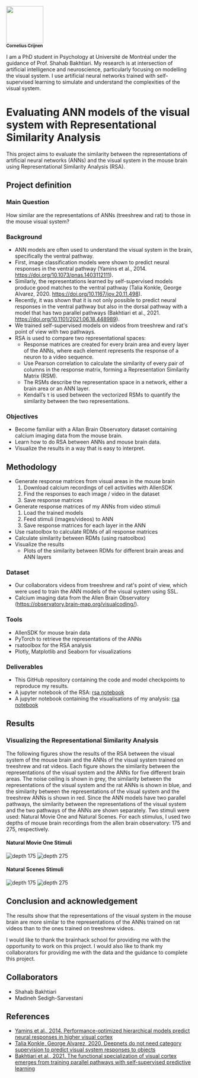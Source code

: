 <a href="https://github.com/ccrijnen">
   <img src="https://avatars.githubusercontent.com/u/20086110?v=4" width="100px;" alt=""/>
   <br/><sub><b>Cornelius Crijnen</b></sub>
</a>

I am a PhD student in Psychology at Université de Montréal under the guidance of Prof. Shahab Bakhtiari. My research is at intersection of artificial intelligence and neuroscience, particularly focusing on modelling the visual system. I use artificial neural networks trained with self-supervised learning to simulate and understand the complexities of the visual system.

# Evaluating ANN models of the visual system with Representational Similarity Analysis
This project aims to evaluate the similarity between the representations of artificial neural networks (ANNs) and the visual system in the mouse brain using Representational Similarity Analysis (RSA).

## Project definition
### Main Question
How similar are the representations of ANNs (treeshrew and rat) to those in the mouse visual system?

### Background
* ANN models are often used to understand the visual system in the brain, specifically the ventral pathway.
* First, image classification models were shown to predict neural responses in the ventral pathway (Yamins et al., 2014. https://doi.org/10.1073/pnas.1403112111).
* Similarly, the representations learned by self-supervised models produce good matches to the ventral pathway (Talia Konkle, George Alvarez, 2020. https://doi.org/10.1167/jov.20.11.498).
* Recently, it was shown that it is not only possible to predict neural responses in the ventral pathway but also in the dorsal pathway with a model that has two parallel pathways (Bakhtiari et al., 2021. https://doi.org/10.1101/2021.06.18.448989).
* We trained self-supervised models on videos from treeshrew and rat's point of view with two pathways.
* RSA is used to compare two representational spaces:
  * Response matrices are created for every brain area and every layer of the ANNs, where each element represents the response of a neuron to a video sequence.
  * Use Pearson correlation to calculate the similarity of every pair of columns in the response matrix, forming a Representation Similarity Matrix (RSM).
  * The RSMs describe the representation space in a network, either a brain area or an ANN layer.
  * Kendall’s τ is used between the vectorized RSMs to quantify the similarity between the two representations.

### Objectives
* Become familiar with a Allan Brain Observatory dataset containing calcium imaging data from the mouse brain.
* Learn how to do RSA between ANNs and mouse brain data.
* Visualize the results in a way that is easy to interpret.

## Methodology
* Generate response matrices from visual areas in the mouse brain
  1. Download calcium recordings of cell activities with AllenSDK
  2. Find the responses to each image / video in the dataset
  3. Save response matrices
* Generate response matrices of my ANNs from video stimuli
  1. Load the trained models
  2. Feed stimuli (images/videos) to ANN
  3. Save response matrices for each layer in the ANN
* Use rsatoolbox to calculate RDMs of all response matrices
* Calculate similarity between RDMs (using rsatoolbox)
* Visualize the results
  * Plots of the similarity between RDMs for different brain areas and ANN layers

### Dataset
* Our collaborators videos from treeshrew and rat's point of view, which were used to train the ANN models of the visual system using SSL.
* Calcium imaging data from the Allen Brain Observatory (https://observatory.brain-map.org/visualcoding/).

### Tools
* AllenSDK for mouse brain data
* PyTorch to retrieve the representations of the ANNs
* rsatoolbox for the RSA analysis
* Plotly, Matplotlib and Seaborn for visualizations

### Deliverables
* This GitHub repository containing the code and model checkpoints to reproduce my results.
* A jupyter notebook of the RSA: [rsa notebook](notebooks/analysis.ipynb)
* A jupyter notebook containing the visualisations of my analysis: [rsa notebook](notebooks/results.ipynb)

## Results

### Visualizing the Representational Similarity Analysis

The following figures show the results of the RSA between the visual system of the mouse brain and the ANNs of the visual system trained on treeshrew and rat videos. 
Each figure shows the similarity between the representations of the visual system and the ANNs for five different brain areas. 
The noise ceiling is shown in grey, the similarity between the representations of the visual system and the rat ANNs is shown in blue, and the similarity between the representations of the visual system and the treeshrew ANNs is shown in red. 
Since the ANN models have two parallel pathways, the similarity between the representations of the visual system and the two pathways of the ANNs are shown separately.
Two stimuli were used: Natural Movie One and Natural Scenes. For each stimulus, I used two depths of mouse brain recordings from the allen brain observatory: 175 and 275, respectively.

#### Natural Movie One Stimuli

![depth 175](nm_175.png)
![depth 275](nm_275.png)

#### Natural Scenes Stimuli
![depth 175](ns_175.png)
![depth 275](ns_275.png)

## Conclusion and acknowledgement

The results show that the representations of the visual system in the mouse brain are more similar to the representations of the ANNs trained on rat videos than to the ones trained on treeshrew videos. 

I would like to thank the brainhack school for providing me with the opportunity to work on this project. I would also like to thank my collaborators for providing me with the data and the guidance to complete this project.

## Collaborators
* Shahab Bakhtiari
* Madineh Sedigh-Sarvestani

## References

* [Yamins et al., 2014. Performance-optimized hierarchical models predict neural responses in higher visual cortex](https://doi.org/10.1073/pnas.1403112111)
* [Talia Konkle, George Alvarez, 2020. Deepnets do not need category supervision to predict visual system responses to objects](https://doi.org/10.1167/jov.20.11.498)
* [Bakhtiari et al., 2021. The functional specialization of visual cortex emerges from training parallel pathways with self-supervised predictive learning](https://doi.org/10.1101/2021.06.18.448989)
